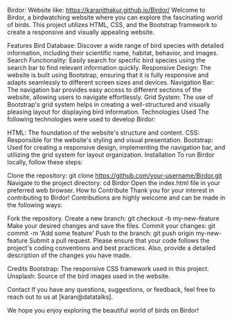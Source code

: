 Birdor: Website like: https://karanjthakur.github.io/Birdor/
Welcome to Birdor, a birdwatching website where you can explore the fascinating world of birds. This project utilizes HTML, CSS, and the Bootstrap framework to create a responsive and visually appealing website.

Features
Bird Database: Discover a wide range of bird species with detailed information, including their scientific name, habitat, behavior, and images.
Search Functionality: Easily search for specific bird species using the search bar to find relevant information quickly.
Responsive Design: The website is built using Bootstrap, ensuring that it is fully responsive and adapts seamlessly to different screen sizes and devices.
Navigation Bar: The navigation bar provides easy access to different sections of the website, allowing users to navigate effortlessly.
Grid System: The use of Bootstrap's grid system helps in creating a well-structured and visually pleasing layout for displaying bird information.
Technologies Used
The following technologies were used to develop Birdor:

HTML: The foundation of the website's structure and content.
CSS: Responsible for the website's styling and visual presentation.
Bootstrap: Used for creating a responsive design, implementing the navigation bar, and utilizing the grid system for layout organization.
Installation
To run Birdor locally, follow these steps:

Clone the repository: git clone https://github.com/your-username/Birdor.git
Navigate to the project directory: cd Birdor
Open the index.html file in your preferred web browser.
How to Contribute
Thank you for your interest in contributing to Birdor! Contributions are highly welcome and can be made in the following ways:

Fork the repository.
Create a new branch: git checkout -b my-new-feature
Make your desired changes and save the files.
Commit your changes: git commit -m 'Add some feature'
Push to the branch: git push origin my-new-feature
Submit a pull request.
Please ensure that your code follows the project's coding conventions and best practices. Also, provide a detailed description of the changes you have made.

Credits
Bootstrap: The responsive CSS framework used in this project.
Unsplash: Source of the bird images used in the website.

Contact
If you have any questions, suggestions, or feedback, feel free to reach out to us at [karan@datatalks].

We hope you enjoy exploring the beautiful world of birds on Birdor!
